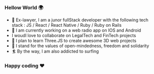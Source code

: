 ### Hellow World 🌍

- 🌱 Ex-lawyer, I am a junor fullStack developer with the following tech stack : JS / React / React Native / Ruby / Ruby on Rails 
- 🔭 I am currently working on a web radio app on IOS and Android
-   I woudl love to collaborate on LegalTech and FinTech projects
- 🧊 I plan to learn Three.JS to create awesome 3D web projects 
- 🙌 I stand for the values of open-mindedness, freedom and solidarity 
- 🏄 By the way, I am also addicted to surfing 

### Happy coding ❤️
